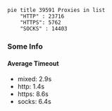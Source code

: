 
```mermaid
pie title 39591 Proxies in list
    "HTTP" : 23716
    "HTTPS": 5762
    "SOCKS" : 14403
```

### Some Info
#### Average Timeout

- mixed: 2.9s
- http: 1.4s
- https: 8.6s
- socks: 6.4s